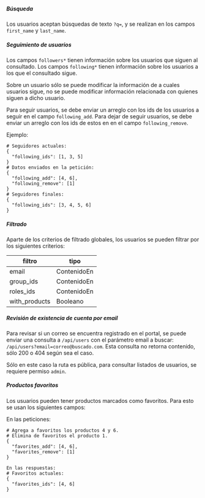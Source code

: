 ##### Búsqueda

Los usuarios aceptan búsquedas de texto `?q=`, y se realizan en los campos `first_name` y `last_name`.

##### Seguimiento de usuarios

Los campos `followers*` tienen información sobre los usuarios que siguen al consultado.
Los campos `following*` tienen información sobre los usuarios a los que el consultado sigue.

Sobre un usuario sólo se puede modificar la información de a cuales usuarios sigue, no se puede
modificar información relacionada con quienes siguen a dicho usuario.

Para seguir usuarios, se debe enviar un arreglo con los ids de los usuarios a seguir en el campo
`following_add`. Para dejar de seguir usuarios, se debe enviar un arreglo con los ids de estos en
en el campo `following_remove`.

Ejemplo:

```
# Seguidores actuales:
{
  "following_ids": [1, 3, 5]
}
# Datos enviados en la petición:
{
  "following_add": [4, 6],
  "following_remove": [1]
}
# Seguidores finales:
{
  "following_ids": [3, 4, 5, 6]
}
```

##### Filtrado

Aparte de los criterios de filtrado globales, los usuarios se pueden filtrar por los siguientes criterios:

|filtro|tipo|
|------|----|
|email|ContenidoEn|
|group_ids|ContenidoEn|
|roles_ids|ContenidoEn|
|with_products|Booleano|

##### Revisión de existencia de cuenta por email

Para revisar si un correo se encuentra registrado en el portal, se puede enviar una consulta a `/api/users`
con el parámetro email a buscar: `/api/users?email=correo@buscado.com`. Esta consulta no retorna contenido,
sólo 200 o 404 según sea el caso.

Sólo en este caso la ruta es pública, para consultar listados de usuarios, se requiere permiso `admin`.


##### Productos favoritos

Los usuarios pueden tener productos marcados como favoritos. Para esto se usan los siguientes campos:

En las peticiones:
```
# Agrega a favoritos los productos 4 y 6.
# Elimina de favoritos el producto 1.
{
  "favorites_add": [4, 6],
  "favorites_remove": [1]
}
```
```
En las respuestas:
# Favoritos actuales:
{
  "favorites_ids": [4, 6]
}
```
